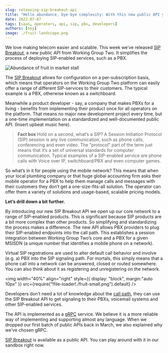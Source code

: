```yaml
---
slug: releasing-sip-breakout-api
title: "Hello abundance, bye-bye complexity: With this new public API you can plug multiple switchboards into the call path - without knowing what a call path is"
date: 2022-07-07
tags: [saas, operators, api, sip, pbx, developers]
authors: [noy]
image: ./fruit-landscape.png
---
```

We love making telecom easier and scalable. This week we’ve released [SIP Breakout](https://v1.docs.wgtwo.com/guide/sipbreakout/v1/how-to-use-sipbreakout-api.html#prerequisites), a new public API from Working Group Two. It simplifies the process of deploying SIP-enabled services, such as a PBX.

![Abundance of fruit in market stall](./fruit-landscape.png)

<!--truncate-->


The [SIP Breakout](https://v1.docs.wgtwo.com/guide/sipbreakout/v1/how-to-use-sipbreakout-api.html#prerequisites) allows for configuration on a per-subscription basis, which means that operators on the Working Group Two platform can easily offer a range of different SIP-services to their customers. The typical example is a PBX, otherwise known as a switchboard. 

Meanwhile a product developer - say, a company that makes PBXs for a living - benefits from implementing their product once for all operators on the platform. That means no major new development project every time, but a one-time implementation on a standardized and well-documented public API. (Insert upbeat music here). 

> **Fact box**
Hold on a second, what’s a SIP? A Session Initiation Protocol (SIP) session is any live communication, such as phone calls, conferencing and even video. The “protocol” part of the term just means that it’s a set of universal standards for computer communication. Typical examples of a SIP-enabled service are phone calls with Voice over IP, switchboard/PBX and even computer games.

So what’s in it for people using the mobile network? This means that when your local plumbing company or that huge global accounting firm asks their mobile operator for a PBX to help them manage calls and messages with their customers they don’t get a one-size-fits-all solution. The operator can offer them a variety of solutions and usage-based, scalable pricing models. 

**Let’s drill down a bit further.** 

By introducing our new SIP Breakout API we open up our core network to a range of SIP-enabled products. This is significant because SIP products are a bit more complex than other products. So simplifying and standardizing the process makes a difference. The new API allows PBX providers to plug their SIP-enabled endpoints into the call path. This establishes a session integration between Working Group Two’s core and a PBX for a given MSISDN (a unique number that identifies a mobile phone on a network). 

Virtual SIP registrations are used to alter default call behavior and involve (e.g. a) PBX into the SIP signaling path. For mortals, this simply means that a phone call into a network can be answered, closed or routed somewhere. You can also think about it as registering and unregistering on the network. 

<img
  width="40%"
  align="right"
  style={{
    display: "block",
    margin:"auto 10px"
  }}
  src={require("!file-loader!./fruit-small.png").default}
/>

Developers don’t need a lot of knowledge about the [call path](https://www.nextiva.com/voip-definitions/call-path.html), they can use the SIP Breakout API to get signaling to their PBXs, voicemail systems and other SIP-enabled services. 

The API is implemented as a [gRPC](https://en.wikipedia.org/wiki/GRPC) service. We believe it is a more reliable way of implementing and supporting almost any language. When we dropped our first batch of public APIs back in March, we also explained why we’ve chosen gRPC. 

[SIP Breakout](https://v1.docs.wgtwo.com/guide/sipbreakout/v1/how-to-use-sipbreakout-api.html#prerequisites) is available as a public API. You can play around with it in our sandbox right now. 